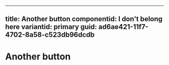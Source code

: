 ---
title: Another button 
componentid: I don't belong here
variantid: primary
guid: ad6ae421-11f7-4702-8a58-c523db96dcdb
----
# Another button
